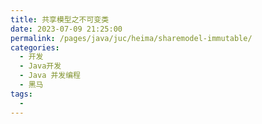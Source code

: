 ```yaml
---
title: 共享模型之不可变类
date: 2023-07-09 21:25:00
permalink: /pages/java/juc/heima/sharemodel-immutable/
categories:
  - 开发
  - Java开发
  - Java 并发编程
  - 黑马
tags:
  - 
---
```


